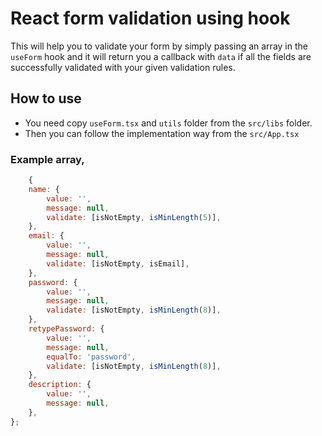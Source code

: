 # React form validation using hook

This will help you to validate your form by simply passing an array in the `useForm` hook and it will return you a callback with `data` if all the fields are successfully validated with your given validation rules.

## How to use

-   You need copy `useForm.tsx` and `utils` folder from the `src/libs` folder.
-   Then you can follow the implementation way from the `src/App.tsx`

### Example array,

```javascript
    {
	name: {
		value: '',
		message: null,
		validate: [isNotEmpty, isMinLength(5)],
	},
	email: {
		value: '',
		message: null,
		validate: [isNotEmpty, isEmail],
	},
	password: {
		value: '',
		message: null,
		validate: [isNotEmpty, isMinLength(8)],
	},
	retypePassword: {
		value: '',
		message: null,
		equalTo: 'password',
		validate: [isNotEmpty, isMinLength(8)],
	},
	description: {
		value: '',
		message: null,
	},
};
```
